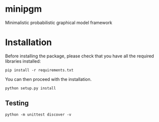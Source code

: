# minipgm
Minimalistic probabilistic graphical model framework

# Installation

Before installing the package, please check that you have all the required
libraries installed:

```shell
pip install -r requirements.txt
```

You can then proceed with the installation.

```shell
python setup.py install
```

Testing
-------

```shell
python -m unittest discover -v
```


